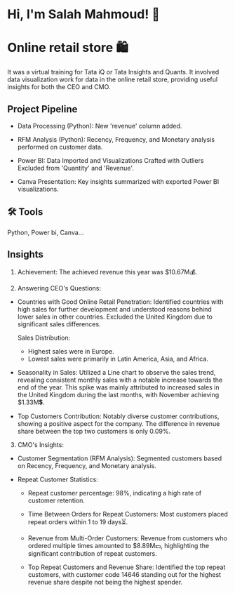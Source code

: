 
# Hi, I'm Salah Mahmoud! 👋


# Online retail store 🛍️

It was a virtual training for Tata iQ or Tata Insights and Quants. It involved data visualization work for data in the online retail store, providing useful insights for both the CEO and CMO.

## Project Pipeline

- Data Processing (Python): New 'revenue' column added. 

- RFM Analysis (Python): Recency, Frequency, and Monetary analysis performed on customer data.

- Power BI: Data Imported and Visualizations Crafted with Outliers Excluded from 'Quantity' and 'Revenue'.

- Canva Presentation: Key insights summarized with exported Power BI visualizations.


## 🛠 Tools 
Python, Power bi, Canva...


## Insights

1) Achievement:
The achieved revenue this year was $10.67M💰.

2) Answering CEO's Questions:

- Countries with Good Online Retail Penetration:
  Identified countries with high sales for further development and understood reasons behind lower sales in other countries. Excluded the United Kingdom due to significant sales differences.
  
  Sales Distribution:
  - Highest sales were in Europe.
  - Lowest sales were primarily in Latin America, Asia, and Africa.

- Seasonality in Sales:
  Utilized a Line chart to observe the sales trend, revealing consistent monthly sales with a notable increase towards the end of the year. This spike was mainly attributed to increased sales in the United Kingdom during the last months, with November achieving $1.33M💲.

- Top Customers Contribution:
  Notably diverse customer contributions, showing a positive aspect for the company. The difference in revenue share between the top two customers is only 0.09%.

3) CMO's Insights:

- Customer Segmentation (RFM Analysis):
  Segmented customers based on Recency, Frequency, and Monetary analysis.

- Repeat Customer Statistics:
  - Repeat customer percentage: 98%, indicating a high rate of customer retention.

  - Time Between Orders for Repeat Customers:
    Most customers placed repeat orders within 1 to 19 days⏳.

  - Revenue from Multi-Order Customers:
    Revenue from customers who ordered multiple times amounted to $8.89M💵, highlighting the significant contribution of repeat customers.

  - Top Repeat Customers and Revenue Share:
    Identified the top repeat customers, with customer code 14646 standing out for the highest revenue share despite not being the highest spender.



